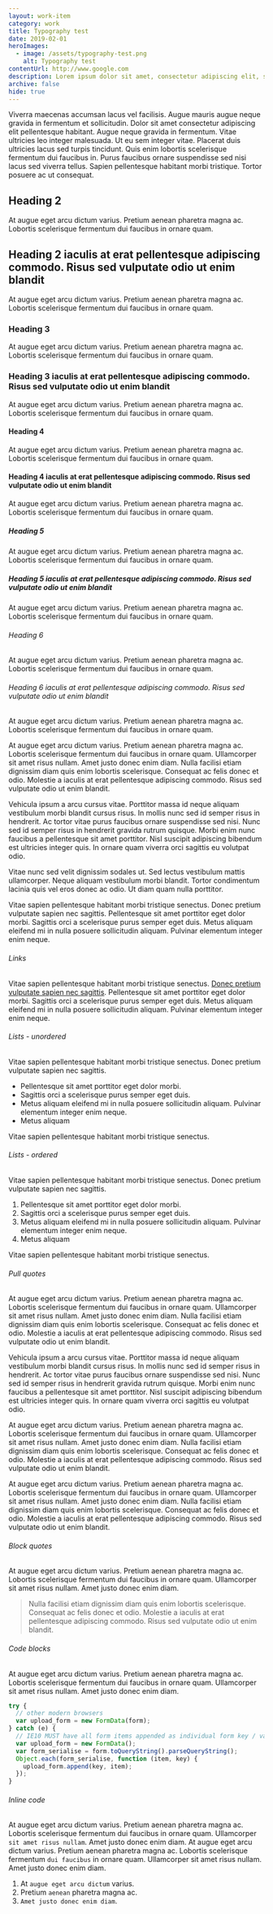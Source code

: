 ```yaml
---
layout: work-item
category: work
title: Typography test
date: 2019-02-01
heroImages:
  - image: /assets/typography-test.png
    alt: Typography test
contentUrl: http://www.google.com
description: Lorem ipsum dolor sit amet, consectetur adipiscing elit, sed do eiusmod tempor incididunt ut labore et dolore magna aliqua
archive: false
hide: true
---
```


Viverra maecenas accumsan lacus vel facilisis. Augue mauris augue neque gravida in fermentum et sollicitudin. Dolor sit amet consectetur adipiscing elit pellentesque habitant. Augue neque gravida in fermentum. Vitae ultricies leo integer malesuada. Ut eu sem integer vitae. Placerat duis ultricies lacus sed turpis tincidunt. Quis enim lobortis scelerisque fermentum dui faucibus in. Purus faucibus ornare suspendisse sed nisi lacus sed viverra tellus. Sapien pellentesque habitant morbi tristique. Tortor posuere ac ut consequat.

## Heading 2

At augue eget arcu dictum varius. Pretium aenean pharetra magna ac. Lobortis scelerisque fermentum dui faucibus in ornare quam.

## Heading 2 iaculis at erat pellentesque adipiscing commodo. Risus sed vulputate odio ut enim blandit

At augue eget arcu dictum varius. Pretium aenean pharetra magna ac. Lobortis scelerisque fermentum dui faucibus in ornare quam.

### Heading 3

At augue eget arcu dictum varius. Pretium aenean pharetra magna ac. Lobortis scelerisque fermentum dui faucibus in ornare quam.

### Heading 3 iaculis at erat pellentesque adipiscing commodo. Risus sed vulputate odio ut enim blandit

At augue eget arcu dictum varius. Pretium aenean pharetra magna ac. Lobortis scelerisque fermentum dui faucibus in ornare quam.

#### Heading 4

At augue eget arcu dictum varius. Pretium aenean pharetra magna ac. Lobortis scelerisque fermentum dui faucibus in ornare quam.

#### Heading 4 iaculis at erat pellentesque adipiscing commodo. Risus sed vulputate odio ut enim blandit

At augue eget arcu dictum varius. Pretium aenean pharetra magna ac. Lobortis scelerisque fermentum dui faucibus in ornare quam.

##### Heading 5

At augue eget arcu dictum varius. Pretium aenean pharetra magna ac. Lobortis scelerisque fermentum dui faucibus in ornare quam.

##### Heading 5 iaculis at erat pellentesque adipiscing commodo. Risus sed vulputate odio ut enim blandit

At augue eget arcu dictum varius. Pretium aenean pharetra magna ac. Lobortis scelerisque fermentum dui faucibus in ornare quam.

###### Heading 6

At augue eget arcu dictum varius. Pretium aenean pharetra magna ac. Lobortis scelerisque fermentum dui faucibus in ornare quam.

###### Heading 6 iaculis at erat pellentesque adipiscing commodo. Risus sed vulputate odio ut enim blandit

At augue eget arcu dictum varius. Pretium aenean pharetra magna ac. Lobortis scelerisque fermentum dui faucibus in ornare quam.

At augue eget arcu dictum varius. Pretium aenean pharetra magna ac. Lobortis scelerisque fermentum dui faucibus in ornare quam. Ullamcorper sit amet risus nullam. Amet justo donec enim diam. Nulla facilisi etiam dignissim diam quis enim lobortis scelerisque. Consequat ac felis donec et odio. Molestie a iaculis at erat pellentesque adipiscing commodo. Risus sed vulputate odio ut enim blandit.

Vehicula ipsum a arcu cursus vitae. Porttitor massa id neque aliquam vestibulum morbi blandit cursus risus. In mollis nunc sed id semper risus in hendrerit. Ac tortor vitae purus faucibus ornare suspendisse sed nisi. Nunc sed id semper risus in hendrerit gravida rutrum quisque. Morbi enim nunc faucibus a pellentesque sit amet porttitor. Nisl suscipit adipiscing bibendum est ultricies integer quis. In ornare quam viverra orci sagittis eu volutpat odio.

Vitae nunc sed velit dignissim sodales ut. Sed lectus vestibulum mattis ullamcorper. Neque aliquam vestibulum morbi blandit. Tortor condimentum lacinia quis vel eros donec ac odio. Ut diam quam nulla porttitor.

Vitae sapien pellentesque habitant morbi tristique senectus. Donec pretium vulputate sapien nec sagittis. Pellentesque sit amet porttitor eget dolor morbi. Sagittis orci a scelerisque purus semper eget duis. Metus aliquam eleifend mi in nulla posuere sollicitudin aliquam. Pulvinar elementum integer enim neque.

###### Links

Vitae sapien pellentesque habitant morbi tristique senectus. [Donec pretium vulputate sapien nec sagittis](http://www.google.com). Pellentesque sit amet porttitor eget dolor morbi. Sagittis orci a scelerisque purus semper eget duis. Metus aliquam eleifend mi in nulla posuere sollicitudin aliquam. Pulvinar elementum integer enim neque.

###### Lists - unordered

Vitae sapien pellentesque habitant morbi tristique senectus. Donec pretium vulputate sapien nec sagittis.

- Pellentesque sit amet porttitor eget dolor morbi.
- Sagittis orci a scelerisque purus semper eget duis.
- Metus aliquam eleifend mi in nulla posuere sollicitudin aliquam. Pulvinar elementum integer enim neque.
- Metus aliquam

Vitae sapien pellentesque habitant morbi tristique senectus.

###### Lists - ordered

Vitae sapien pellentesque habitant morbi tristique senectus. Donec pretium vulputate sapien nec sagittis.

1. Pellentesque sit amet porttitor eget dolor morbi.
2. Sagittis orci a scelerisque purus semper eget duis.
3. Metus aliquam eleifend mi in nulla posuere sollicitudin aliquam. Pulvinar elementum integer enim neque.
4. Metus aliquam

Vitae sapien pellentesque habitant morbi tristique senectus.

###### Pull quotes

At augue eget arcu dictum varius. Pretium aenean pharetra magna ac. Lobortis scelerisque fermentum dui faucibus in ornare quam. Ullamcorper sit amet risus nullam. Amet justo donec enim diam. Nulla facilisi etiam dignissim diam quis enim lobortis scelerisque. Consequat ac felis donec et odio. Molestie a iaculis at erat pellentesque adipiscing commodo. Risus sed vulputate odio ut enim blandit.

<p data-pullquote="Amet justo donec enim diam, morbi enim nunc faucibus a pellentesque sit amet porttitor"> Vehicula ipsum a arcu cursus vitae. Porttitor massa id neque aliquam vestibulum morbi blandit cursus risus. In mollis nunc sed id semper risus in hendrerit. Ac tortor vitae purus faucibus ornare suspendisse sed nisi. Nunc sed id semper risus in hendrerit gravida rutrum quisque. Morbi enim nunc faucibus a pellentesque sit amet porttitor. Nisl suscipit adipiscing bibendum est ultricies integer quis. In ornare quam viverra orci sagittis eu volutpat odio.</p>

At augue eget arcu dictum varius. Pretium aenean pharetra magna ac. Lobortis scelerisque fermentum dui faucibus in ornare quam. Ullamcorper sit amet risus nullam. Amet justo donec enim diam. Nulla facilisi etiam dignissim diam quis enim lobortis scelerisque. Consequat ac felis donec et odio. Molestie a iaculis at erat pellentesque adipiscing commodo. Risus sed vulputate odio ut enim blandit.

<div data-pullquote="Amet justo donec enim diam, morbi enim nunc faucibus a pellentesque sit amet porttitor"></div>

At augue eget arcu dictum varius. Pretium aenean pharetra magna ac. Lobortis scelerisque fermentum dui faucibus in ornare quam. Ullamcorper sit amet risus nullam. Amet justo donec enim diam. Nulla facilisi etiam dignissim diam quis enim lobortis scelerisque. Consequat ac felis donec et odio. Molestie a iaculis at erat pellentesque adipiscing commodo. Risus sed vulputate odio ut enim blandit.

###### Block quotes

At augue eget arcu dictum varius. Pretium aenean pharetra magna ac. Lobortis scelerisque fermentum dui faucibus in ornare quam. Ullamcorper sit amet risus nullam. Amet justo donec enim diam.

> Nulla facilisi etiam dignissim diam quis enim lobortis scelerisque. Consequat ac felis donec et odio. Molestie a iaculis at erat pellentesque adipiscing commodo. Risus sed vulputate odio ut enim blandit.

###### Code blocks

At augue eget arcu dictum varius. Pretium aenean pharetra magna ac. Lobortis scelerisque fermentum dui faucibus in ornare quam. Ullamcorper sit amet risus nullam. Amet justo donec enim diam.

```javascript
try {
  // other modern browsers
  var upload_form = new FormData(form);
} catch (e) {
  // IE10 MUST have all form items appended as individual form key / value pairs
  var upload_form = new FormData();
  var form_serialise = form.toQueryString().parseQueryString();
  Object.each(form_serialise, function (item, key) {
    upload_form.append(key, item);
  });
}
```

###### Inline code

At augue eget arcu dictum varius. Pretium aenean pharetra magna ac. Lobortis scelerisque fermentum dui faucibus in ornare quam. Ullamcorper `sit amet risus nullam`. Amet justo donec enim diam. At augue eget arcu dictum varius. Pretium aenean pharetra magna ac. Lobortis scelerisque fermentum `dui faucibus` in ornare quam. Ullamcorper sit amet risus nullam. Amet justo donec enim diam.

1. At `augue eget arcu dictum` varius.
2. Pretium `aenean` pharetra magna ac.
3. `Amet justo donec enim diam`.
